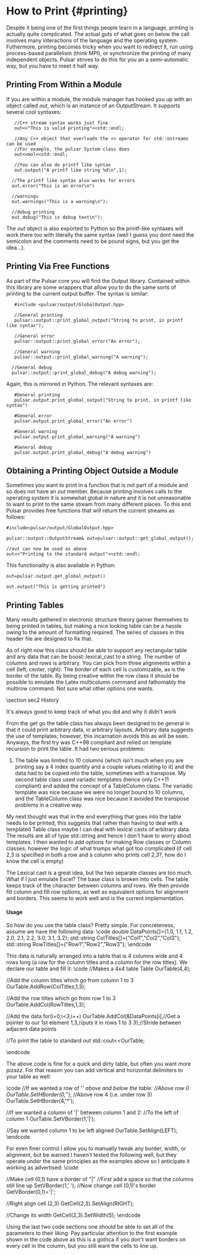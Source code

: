 How to Print                                                        {#printing}
============

Despite it being one of the first things people learn in a language, printing is
 actually quite complicated.  The actual guts of what goes on below the call 
involves many interactions of the language and the operating system.  Futhermore,
printing becomes tricky when you want to redirect it, run using process-based
parallelism (think MPI), or synchronize the printing of many independent
 objects.  Pulsar strives to do this for you an a semi-automatic way, but you 
have to meet it half way.

## Printing From Within a Module

If you are within a module, the module manager has hooked you up with an object
called *out*, which is an instance of an OutputStream.  It supports several cool
syntaxes:

~~~{.cpp}
   //C++ stream syntax works just fine
   out<<"This is valid printing"<<std::endl;

   //Any C++ object that overloads the << operator for std::ostreams can be used
   //For example, the pulsar System class does
   out<<mol<<std::endl;

   //You can also do printf like syntax
   out.output("A printf like string %d\n",1);

  //The printf like syntax also works for errors
  out.error("This is an error\n")

  //warnings
  out.warnings("This is a warning\n");

  //debug printing
  out.debug("This is debug text\n");
~~~

The *out* object is also exported to Python so the printf-like syntaxes will 
work there too with literally the same syntax (well I guess you dont need the
semicolon and the comments need to be pound signs, but you get the idea...).

## Printing Via Free Functions
As part of the Pulsar core you will find the Output library.  Contained within 
this library are some wrappers that allow you to do the same sorts of printing 
to the current output buffer.  The syntax is similar:

~~~{.cpp}
   #include <pulsar/output/GlobalOutput.hpp>

   //General printing
   pulsar::output::print_global_output("String to print, in printf like syntax");

   //General error
   pulsar::output::print_global_error("An error");

   //General warning
   pulsar::output::print_global_warning("A warning");

  //General debug
  pulsar::output::print_global_debug("A debug warning");
~~~

Again, this is mirrored in Python.  The relevant syntaxes are:

~~~{.py}
   #General printing
   pulsar.output.print_global_output("String to print, in printf like syntax")

   #General error
   pulsar.output.print_global_error("An error")

   #General warning
   pulsar.output.print_global_warning("A warning")

   #General debug
   pulsar.output.print_global_debug("A debug warning")
~~~

## Obtaining a Printing Object Outside a Module

Sometimes you want to print in a function that is not part of a module and so
does not have an *out* member.  Because printing involves calls to the operating
system it is somewhat global in nature and it is not unreasonable to want to
print to the same stream from many different places.  To this end Pulsar
provides free functions that will return the current streams as follows:

~~~{.cpp}
#include<pulsar/output/GlobalOutput.hpp>

pulsar::output::OutputStream& out=pulsar::output::get_global_output();

//out can now be used as above
out<<"Printing to the standard output"<<std::endl;
~~~

This functionality is also available in Python:

~~~{.py}
out=pulsar.output.get_global_output()

out.output("This is getting printed")
~~~

## Printing Tables

Many results gathered in electronic structure theory garner themselves
to being printed in tables, but making a nice looking table can be
a hassle owing to the amount of formatting required.  The series of
classes in this header file are designed to fix that.

As of right now this class should be able to support any rectangular
table and any data that can be boost::lexical_cast to a string.
The number of columns and rows is arbitrary.  You can pick from
three alignments within a cell (left, center, right).  The border of
each cell is customizable, as is the border of the table.  By being
creative within the row class it should be possible to emulate the
Latex multicolumn command and fathomably the multirow command.  Not
sure what other options one wants.

\section sec2 History

It's always good to keep track of what you did and why it didn't work

From the get go the table class has always been designed to be general
in that it could print arbitrary data, in arbitrary layouts.  Arbitrary
data suggests the use of templates; however, this incarnation avoids this
as will be seen.  Anyways, the first try was C++98 compliant and relied
on template recursion to print the table.  It had two serious problems:
1) The table was limited to 10 columns (which isn't much when you are
printing say a 4 index quantity and a couple values relating to it) and
the data had to be copied into the table, sometimes with a transpose.
My second table class used variadic templates (hence only C++11 compliant)
and added the concept of a TableColumn class.  The variadic template
was nice because we were no longer bound to 10 columns, and the
TableColumn class was nice because it avoided the transpose problems in
a creative way.

My next thought was that in the end everything that goes into the
table needs to be printed, this suggests that rather than having to
deal with a templated Table class maybe I can deal with lexical casts
of arbitrary data.  The results are all of type std::string and hence
I don't have to worry about templates. I then wanted to add options for
making Row classes or Column classes; however the logic of what trumps
what got too complicated (if cell 2,3 is specified in both a row and
a column who prints cell 2,3?, how do I know the cell is empty)

The Lexical cast is a great idea, but the two separate classes are too
much.  What if I just emulate Excel?  The base class is broken into
cells.  The table keeps track of the character between columns and
rows.  We then provide fill column and fill row options, as
well as equivalent options for alignment and borders.  This seems
to work well and is the current implementation.

#### Usage

So how do you use the table class?  Pretty simple.  For concreteness,
assume we have the following data:
\code
double DataPoints[]={1.0, 1.1, 1.2,
                     2.0, 2.1, 2.2,
                     3.0, 3.1, 3.2};
std::string ColTitles[]={"Col1","Col2","Col3"};
std::string RowTitles[]={"Row1","Row2","Row3"};
\endcode

This data is naturally arranged into a table that is 4 columns
wide and 4 rows long (a row for the column titles and a column
for the row titles).  We declare our table and fill it:
\code
//Makes a 4x4 table
Table OurTable(4,4);

//Add the column titles which go from column 1 to 3
OurTable.AddRow(ColTitles,1,3);

//Add the row titles which go from row 1 to 3
OurTable.AddCol(RowTitles,1,3);

//Add the data
for(i=0;i<3;i++)
   OurTable.AddCol(&DataPoints[i],//Get a pointer to our 1st element
                   1,3,//puts it in rows 1 to 3
                   3);//Stride between adjacent data points

//To print the table to standard out
std::cout<<OurTable;

\endcode

The above code is fine for a quick and dirty table, but often you
want more pizazz.  For that reason you can add vertical and
horizontal delimiters to your table as well:

\code
//If we wanted a row of '*' above and below the table:
//Above row 0
OurTable.SetHBorder(0,'*');
//Above row 4 (i.e. under row 3)
OurTable.SetHBorder(4,'*');

//If we wanted a column of '|' between column 1 and 2:
//To the left of column 1
OurTable.SetVBorder(1,'|');

//Say we wanted column 1 to be left aligned
OurTable.SetAlign(LEFT);
\endcode

For even finer control I allow you to manually tweak any border,
width, or alignment, but be warned I haven't tested the
following well, but they operate under the same principles
as the examples above so I anticipate it working as advertised:
\code

//Make cell (0,1) have a border of "|"
//First add a space so that the columns still line up
SetVBorder(1,' ');
//Now change cell (0,1)'s border
GetVBorder(0,1)='|';


//Right align cell (2,3)
GetCell(2,3).SetAlign(RIGHT);

//Change its width
GetCell(2,3).SetWidth(5);
\endcode

Using the last two code sections one should be able to set
all of the parameters to their liking.  Pay particular attention
to the first example shown in the code above as this is a gothca
if you don't want borders on every cell in the column, but you
still want the cells to line up.
 
 